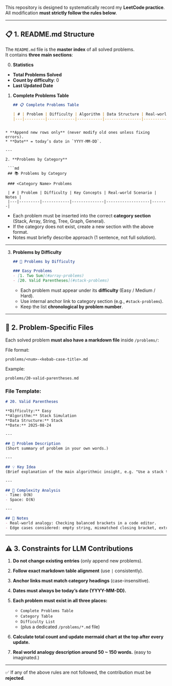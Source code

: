 This repository is designed to systematically record my **LeetCode practice**.  
All modification **must strictly follow the rules below**.

---

## 📋 1. README.md Structure

The `README.md` file is the **master index** of all solved problems.  
It contains **three main sections**:

0. **Statistics**
- **Total Problems Solved**
- **Count by difficulty**: 0
- **Last Updated Date**

1. **Complete Problems Table**
   ```md
   ## 📋 Complete Problems Table

   | # | Problem | Difficulty | Algorithm | Data Structure | Real-world Scenario | Status | Date |
   |---|---------|------------|-----------|----------------|-------------------|---------|------|
  ```

* **Append new rows only** (never modify old ones unless fixing errors).
* **Date** = today’s date in `YYYY-MM-DD`.

---

2. **Problems by Category**

   ```md
   ## 📚 Problems by Category

   ### <Category Name> Problems

   | # | Problem | Difficulty | Key Concepts | Real-world Scenario | Notes |
   |---|---------|------------|--------------|-------------------|-------|
   ```

   * Each problem must be inserted into the correct **category section** (Stack, Array, String, Tree, Graph, General).
   * If the category does not exist, create a new section with the above format.
   * Notes must briefly describe approach (1 sentence, not full solution).

---

3. **Problems by Difficulty**

   ```md
   ## 🎯 Problems by Difficulty

   ### Easy Problems
   - [1. Two Sum](#array-problems)
   - [20. Valid Parentheses](#stack-problems)
   ```

   * Each problem must appear under its **difficulty** (Easy / Medium / Hard).
   * Use internal anchor link to category section (e.g., `#stack-problems`).
   * Keep the list **chronological by problem number**.

---

## 📂 2. Problem-Specific Files

Each solved problem **must also have a markdown file** inside `/problems/`:

File format:

```
problems/<num>-<kebab-case-title>.md
```

Example:

```
problems/20-valid-parentheses.md
```

### File Template:

```md
# 20. Valid Parentheses

**Difficulty:** Easy  
**Algorithm:** Stack Simulation  
**Data Structure:** Stack  
**Date:** 2025-08-24  

---

## 📝 Problem Description
(Short summary of problem in your own words.)

---

## 💡 Key Idea
(Brief explanation of the main algorithmic insight, e.g. "Use a stack to track open brackets and ensure each closing bracket matches the latest open one.")

---

## 🧮 Complexity Analysis
- Time: O(N)  
- Space: O(N)

---

## 📖 Notes
- Real-world analogy: Checking balanced brackets in a code editor.  
- Edge cases considered: empty string, mismatched closing bracket, extra opening bracket.
```

---

## ⚠️ 3. Constraints for LLM Contributions

1. **Do not change existing entries** (only append new problems).
2. **Follow exact markdown table alignment** (use `|` consistently).
3. **Anchor links must match category headings** (case-insensitive).
4. **Dates must always be today’s date (YYYY-MM-DD).**
5. **Each problem must exist in all three places:**

   * `Complete Problems Table`
   * `Category Table`
   * `Difficulty List`
   * (plus a dedicated `/problems/*.md` file)
6. **Calculate total count and update mermaid chart at the top after every update.**
7. **Real world analogy description around 50 ~ 150 words.** (easy to imaginated.)

---

✅ If any of the above rules are not followed, the contribution must be **rejected**.

